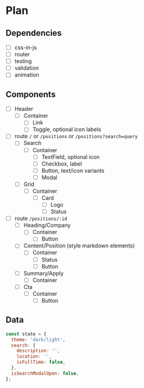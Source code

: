 # Plan

## Dependencies

- [ ] css-in-js
- [ ] router
- [ ] testing
- [ ] validation
- [ ] animation

## Components

- [ ] Header
  - [ ] Container
    - [ ] Link
    - [ ] Toggle, optional icon labels
- [ ] route `/` or `/positions` or `/positions?search=query`
  - [ ] Search
    - [ ] Container
      - [ ] TextField, optional icon
      - [ ] Checkbox, label
      - [ ] Button, text/icon variants
      - [ ] Modal
  - [ ] Grid
    - [ ] Container
      - [ ] Card
        - [ ] Logo
        - [ ] Status
- [ ] route `/positions/:id`
  - [ ] Heading/Company
    - [ ] Container
      - [ ] Button
  - [ ] Content/Position (style markdown elements)
    - [ ] Container
      - [ ] Status
      - [ ] Button
  - [ ] Summary/Apply
    - [ ] Container
  - [ ] Cta
    - [ ] Container
      - [ ] Button

## Data

```js
const state = {
  theme: 'dark/light',
  search: {
    description: '',
    location: '',
    isFullTime: false,
  },
  isSearchModalOpen: false,
};
```
